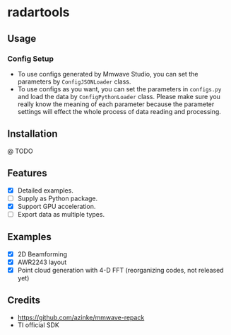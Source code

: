# radartools

## Usage

### Config Setup

- To use configs generated by Mmwave Studio, you can set the parameters by `ConfigJSONLoader` class.
- To use configs as you want, you can set the parameters in `configs.py` and load the data by `ConfigPythonLoader` class. Please make sure you really know the meaning of each parameter because the parameter settings will effect the whole process of data reading and processing.

## Installation

@ TODO

## Features

- [x] Detailed examples.
- [ ] Supply as Python package.
- [x] Support GPU acceleration.
- [ ] Export data as multiple types.

## Examples

- [x] 2D Beamforming
- [x] AWR2243 layout
- [x] Point cloud generation with 4-D FFT (reorganizing codes, not released yet)

## Credits

- <https://github.com/azinke/mmwave-repack>
- TI official SDK
